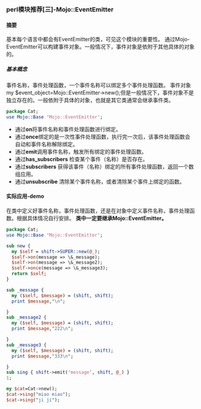 ### perl模块推荐[三]-Mojo::EventEmitter

#### 摘要
基本每个语言中都会有EventEmitter的类，可见这个模块的重要性。
通过Mojo-EventEmitter可以构建事件对象。一般情况下，事件对象是依附于其他具体的对象的。

##### 基本概念
事件名称，事件处理函数，一个事件名称可以绑定多个事件处理函数。
事件对象 my $event_object=Mojo::EventEmitter->new();但是一般情况下，事件对象不是独立存在的。一般依附于具体的对象，也就是其它类通常会继承事件类。
```perl
package Cat;
use Mojo::Base 'Mojo::EventEmitter';
```
* 通过**on**将事件名称和事件处理函数进行绑定。
* 通过**once**绑定的是一次性事件处理函数，执行完一次后，该事件处理函数会自动和事件名称解除绑定。
* 通过**emit**调用事件名称，触发所有绑定的事件处理函数。
* 通过**has_subscribers** 检查某个事件（名称）是否存在。
* 通过**subscribers** 获得该事件（名称）绑定的所有事件处理函数，返回一个数组应用。
* 通过**unsubscribe** 清除某个事件名称，或者清除某个事件上绑定的函数。

#### 实际应用-demo
在类中定义好事件名称，事件处理函数，还是在对象中定义事件名称，事件处理函数。根据具体情况自行安排。
**类中一定要继承Mojo::EventEmitter。**
```perl
package Cat;
use Mojo::Base 'Mojo::EventEmitter';

sub new {
  my $self = shift->SUPER::new(@_);
  $self->on(message => \&_message);
  $self->on(message => \&_message2);
  $self->once(message => \&_message3);
  return $self;
}

sub _message {
  my ($self, $message) = (shift, shift);
  print $message,"\n";

}
sub _message2 {
  my ($self, $message) = (shift, shift);
  print $message,"222\n";

}
sub _message3 {
  my ($self, $message) = (shift, shift);
  print $message,"333\n";

}
sub sing { shift->emit('message', shift, @_) }  
1;

my $cat=Cat->new();
$cat->sing("miao miao");
$cat->sing("ji ji");

```
